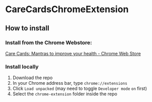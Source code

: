 # CareCardsChromeExtension
## How to install
### Install from the Chrome Webstore: 
[Care Cards: Mantras to improve your health - Chrome Web Store](https://chrome.google.com/webstore/detail/care-cards-mantras-to-imp/jhdkcefmdhigapihahbpcebjneijmaip?hl=en)

### Install locally
1. Download the repo
2. In your Chrome address bar, type `chrome://extensions`
3. Click `Load unpacked` (may need to toggle `Developer mode` `on` first)
4. Select the `chrome-extension` folder inside the repo
